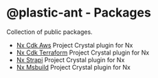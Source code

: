 # @plastic-ant - Packages

Collection of public packages.

- [Nx Cdk Aws](https://github.com/plastic-ant/packages/tree/main/packages/nx-cdk#readme) Project Crystal plugin for Nx
- [Nx Cdk Terraform](https://github.com/plastic-ant/packages/tree/main/packages/nx-cdktf#readme) Project Crystal plugin for Nx
- [Nx Strapi](https://github.com/plastic-ant/packages/tree/main/packages/nx-strapi#readme) Project Crystal plugin for Nx
- [Nx Msbuild](https://github.com/plastic-ant/packages/tree/main/packages/nx-msbuild#readme) Project Crystal plugin for Nx
